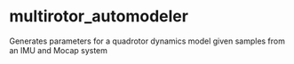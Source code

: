 # multirotor_automodeler
Generates parameters for a quadrotor dynamics model given samples from an IMU and Mocap system
